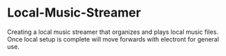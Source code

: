 # Local-Music-Streamer
Creating a local music streamer that organizes and plays local music files.
Once local setup is complete will move forwards with electront for general use.
